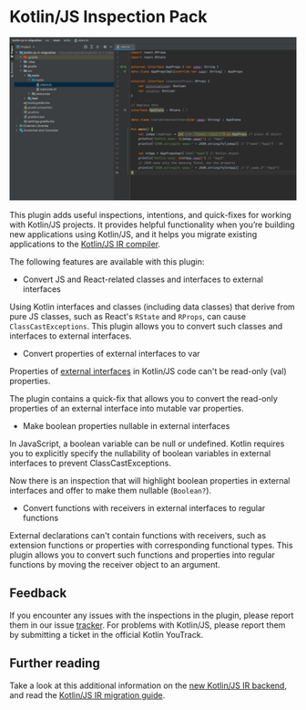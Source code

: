 # Kotlin/JS Inspection Pack

![plugin usage screenshot](static/screenshot.png)

This plugin adds useful inspections, intentions, and quick-fixes for working with Kotlin/JS projects. It provides
helpful functionality when you’re building new applications using Kotlin/JS, and it helps you migrate existing
applications to the [Kotlin/JS IR compiler](https://kotlinlang.org/docs/js-ir-compiler.html).

The following features are available with this plugin:

* Convert JS and React-related classes and interfaces to external interfaces

Using Kotlin interfaces and classes (including data classes) that derive from pure JS classes, such as React's `RState`
and `RProps`, can cause `ClassCastExceptions`. This plugin allows you to convert such classes and interfaces to external
interfaces.

* Convert properties of external interfaces to var

Properties of [external interfaces](https://kotlinlang.org/docs/js-interop.html#external-interfaces) in Kotlin/JS code
can't be read-only (val) properties.

The plugin contains a quick-fix that allows you to convert the read-only properties of an external interface into
mutable var properties.

* Make boolean properties nullable in external interfaces

In JavaScript, a boolean variable can be null or undefined. Kotlin requires you to explicitly specify the nullability of
boolean variables in external interfaces to prevent ClassCastExceptions.

Now there is an inspection that will highlight boolean properties in external interfaces and offer to make them
nullable (`Boolean?`).

* Convert functions with receivers in external interfaces to regular functions

External declarations can't contain functions with receivers, such as extension functions or properties with corresponding functional types.
This plugin allows you to convert such functions and properties into regular functions by moving the receiver object to an argument.

## Feedback

If you encounter any issues with the inspections in the plugin, please report them in our issue
[tracker](https://youtrack.jetbrains.com/newIssue?project=kt&draftId=25-3384480). For problems with Kotlin/JS, please
report them by submitting a ticket in the official Kotlin YouTrack.

## Further reading

Take a look at this additional information on
the [new Kotlin/JS IR backend](https://kotlinlang.org/docs/js-ir-compiler.html), and read the [Kotlin/JS IR migration
guide](https://kotlinlang.org/docs/js-ir-migration.html#convert-js-and-react-related-classes-and-interfaces-to-external-interfaces).
